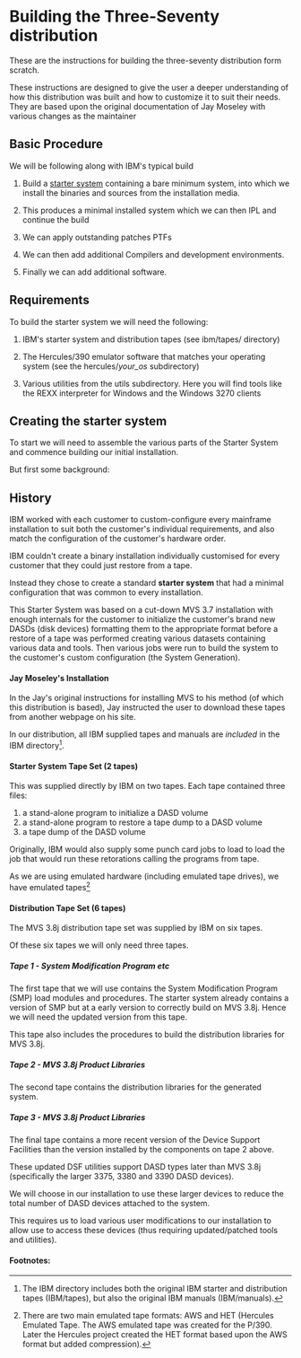 # Building the Three-Seventy distribution 

These are the instructions for building the three-seventy distribution form scratch. 

These instructions are designed to give the user a deeper understanding of how this distribution was built and how to customize it to suit their needs. They are based upon the original documentation of Jay Moseley with various changes as the maintainer 


## Basic Procedure

We will be following along with IBM's typical build 


1. Build a [starter system](building_the_starter_system.md) containing a bare minimum system, into which we install the binaries and sources from the installation media. 

2. This produces a minimal installed system which we can then IPL and continue the build

3. We can apply outstanding patches PTFs

4. We can then add additional Compilers and development environments.

5. Finally we can add additional software.


## Requirements

To build the starter system we will need the following:

1. IBM's starter system and distribution tapes (see ibm/tapes/ directory)

2. The Hercules/390 emulator software that matches your operating system (see the hercules/*your_os* subdirectory)

3. Various utilities from the utils subdirectory. Here you will find tools like the REXX interpreter for Windows and the Windows 3270 clients


## Creating the starter system

To start we will need to assemble the various parts of the Starter System and commence building our initial installation.

But first some background:

## History

IBM worked with each customer to custom-configure every mainframe installation to suit both the customer's individual requirements, and also match the configuration of the customer's hardware order.

IBM couldn't create a binary installation individually customised for every customer that they could just restore from a tape. 

Instead they chose to create a standard **starter system** that had a minimal configuration that was common to every installation. 

This Starter System was based on a cut-down MVS 3.7 installation with enough internals for the customer to initialize the customer's brand new DASDs (disk devices) formatting them to the appropriate format before a restore of a tape was performed creating various datasets containing various data and tools. Then various jobs were run to build the system to the customer's custom configuration (the System Generation).

#### Jay Moseley's Installation

In the Jay's original instructions for installing MVS to his method (of which this distribution is based), Jay instructed the user to download these tapes from another webpage on his site. 

In our distribution, all IBM supplied tapes and manuals are *included* in the IBM directory[^1]. 

#### Starter System Tape Set (2 tapes)

This was supplied directly by IBM on two tapes. Each tape contained three files:

1. a stand-alone program to initialize a DASD volume
2. a stand-alone program to restore a tape dump to a DASD volume
3. a tape dump of the DASD volume

Originally, IBM would also supply some punch card jobs to load to load the job that would run these retorations calling the programs from tape.

As we are using emulated hardware (including emulated tape drives), we have emulated tapes[^2]


#### Distribution Tape Set (6 tapes)

The MVS 3.8j distribution tape set was supplied by IBM on six tapes.

Of these six tapes we will only need three tapes.

##### Tape 1 - System Modification Program etc

The first tape that we will use contains the System Modification Program (SMP) load modules and procedures. The starter system already contains a version of SMP but at a early version to correctly build on MVS 3.8j. Hence we will need the updated version from this tape.

This tape also includes the procedures to build the distribution libraries for MVS 3.8j.

##### Tape 2 - MVS 3.8j Product Libraries

The second tape contains the distribution libraries for the generated system.

##### Tape 3 - MVS 3.8j Product Libraries

The final tape contains a more recent version of the Device Support Facilities than the version installed by the components on tape 2 above. 

These updated DSF utilities support DASD types later than MVS 3.8j (specifically the larger 3375, 3380 and 3390 DASD devices). 

We will choose in our installation to use these larger devices to reduce the total number of DASD devices attached to the system.

This requires us to load various user modifications to our installation to allow use to access these devices (thus requiring updated/patched tools and utilities).


#### Footnotes:

[^1]: The IBM directory includes both the original IBM starter and distribution tapes (IBM/tapes), but also the original IBM manuals (IBM/manuals).

[^2]: There are two main emulated tape formats: AWS and HET (Hercules Emulated Tape. The AWS emulated tape was created for the P/390. Later the Hercules project created the HET format based upon the AWS format but added compression).
